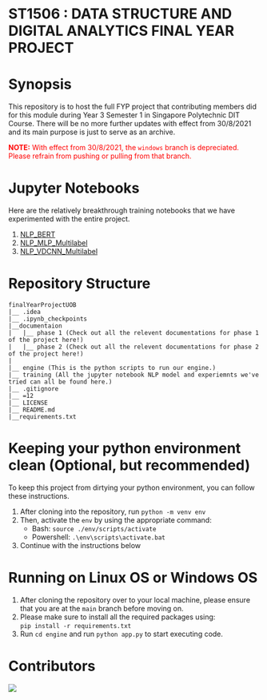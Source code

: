 # ST1506 : DATA STRUCTURE AND DIGITAL ANALYTICS FINAL YEAR PROJECT

# Synopsis
This repository is to host the full FYP project that contributing members did for this module during Year 3 Semester 1 in Singapore Polytechnic DIT Course. There will be no more further updates with effect from 30/8/2021 and its main purpose is just to serve as an archive.

<span style="color:red"> **NOTE:** With effect from 30/8/2021, the `windows` branch is depreciated. Please refrain from pushing or pulling from that branch.</span>

# Jupyter Notebooks
Here are the relatively breakthrough training notebooks that we have experimented with the entire project.
1. [NLP_BERT](./training/NLP_BERT.ipynb)
2. [NLP_MLP_Multilabel](./training/NLP_MLP_Multilabel.ipynb)
3. [NLP_VDCNN_Multilabel](./training/NLP_VDCNN_Multilabel.ipynb)

# Repository Structure
```
finalYearProjectUOB
|__ .idea
|__ .ipynb_checkpoints
|__documentaion
|   |__ phase 1 (Check out all the relevent documentations for phase 1 of the project here!)
|   |__ phase 2 (Check out all the relevent documentations for phase 2 of the project here!)
|
|__ engine (This is the python scripts to run our engine.)
|__ training (All the jupyter notebook NLP model and experiemnts we've tried can all be found here.)
|__ .gitignore
|__ =12
|__ LICENSE
|__ README.md
|__requirements.txt
```

# Keeping your python environment clean (Optional, but recommended)
To keep this project from dirtying your python environment, you can follow these instructions.
1. After cloning into the repository, run `python -m venv env`
2. Then, activate the `env` by using the appropriate command:
    - Bash: `source ./env/scripts/activate`
    - Powershell: `.\env\scripts\activate.bat`
3. Continue with the instructions below

# Running on Linux OS or Windows OS
1. After cloning the repository over to your local machine, please ensure that you are at the `main` branch before moving on.
2. Please make sure to install all the required packages using: <br>
`pip install -r requirements.txt`
3. Run `cd engine` and run `python app.py` to start executing code.

# Contributors
<a href="https://github.com/ngzhankang/finalYearProjectUOB/graphs/contributors">
  <img src="https://contrib.rocks/image?repo=ngzhankang/finalYearProjectUOB" />
</a>
